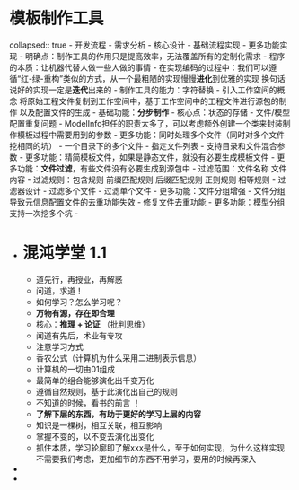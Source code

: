 # 模板制作工具
collapsed:: true
	- 开发流程
		- 需求分析
		- 核心设计
		- 基础流程实现
		- 更多功能实现
	- 明确点：制作工具的作用只是提高效率，无法覆盖所有的定制化需求
	- 程序的本质：让机器代替人做一些人做的事情
	- 在实现编码的过程中：我们可以遵循“红-绿-重构”类似的方式，从一个最粗陋的实现慢慢**进化**到优雅的实现 换句话说好的实现一定是**迭代**出来的
	- 制作工具的能力：字符替换
	- 引入工作空间的概念 将原始工程文件复制到工作空间中，基于工作空间中的工程文件进行源包的制作 以及配置文件的生成
	- 基础功能：**分步制作**
		- 核心点：状态的存储
		- 文件/模型配置重复问题
		- ModelInfo担任的职责太多了，可以考虑额外创建一个类来封装制作模板过程中需要用到的参数
	- 更多功能：同时处理多个文件（同时对多个文件挖相同的坑）
		- 一个目录下的多个文件
		- 指定文件列表
		- 支持目录和文件混合参数
	- 更多功能：精简模板文件，如果是静态文件，就没有必要生成模板文件
	- 更多功能：**文件过滤**，有些文件没有必要生成到源包中
		- 过滤范围：文件名称 文件内容
		- 过滤规则：包含规则 前缀匹配规则 后缀匹配规则 正则规则 相等规则
		- 过滤器设计
			- 过滤多个文件
			- 过滤单个文件
	- 更多功能：文件分组增强
		- 文件分组导致元信息配置文件的去重功能失效
		- 修复文件去重功能
	- 更多功能：模型分组  支持一次挖多个坑
	-
- # 混沌学堂 1.1
	- 道先行，再授业，再解惑
	- 问道，求道！
	- 如何学习？怎么学习呢？
	- **万物有源，存在即合理**
	- 核心：**推理 + 论证** （批判思维）
	- 闻道有先后，术业有专攻
	- 注意学习方式
	- 香农公式（计算机为什么采用二进制表示信息）
	- 计算机的一切由01组成
	- 最简单的组合能够演化出千变万化
	- 遵循自然规则，基于此演化出自己的规则
	- 不知道的时候，看书的前言 ！
	- **了解下层的东西，有助于更好的学习上层的内容**
	- 知识是一棵树，相互关联，相互影响
	- 掌握不变的，以不变去演化出变化
	- 抓住本质，学习轮廓即了解xxx是什么，至于如何实现，为什么这样实现不需要我们考虑，更加细节的东西不用学习，要用的时候再深入
-
-
